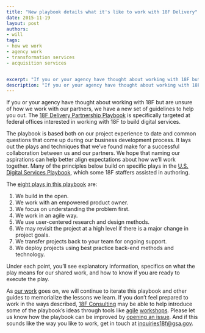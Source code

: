 ```yaml
---
title: "New playbook details what it's like to work with 18F Delivery"
date: 2015-11-19
layout: post
authors:
- will
tags:
- how we work
- agency work
- transformation services
- acquisition services


excerpt: "If you or your agency have thought about working with 18F but are unsure of how we work with our partners, we have a new set of guidelines to help you out. The 18F Delivery Partnership Playbook is specifically targeted at federal offices interested in working with 18F to build digital services."
description: "If you or your agency have thought about working with 18F but are unsure of how we work with our partners, we have a new set of guidelines to help you out. The 18F Delivery Partnership Playbook is specifically targeted at federal offices interested in working with 18F to build digital services."
---
```


If you or your agency have thought about working with 18F but are unsure
of how we work with our partners, we have a new set of guidelines to
help you out. The [18F Delivery Partnership Playbook](https://pages.18f.gov/partnership-playbook/) is specifically
targeted at federal offices interested in working with 18F to build
digital services.

The playbook is based both on our project experience to date and common
questions that come up during our business development process. It lays
out the plays and techniques that we’ve found make for a successful
collaboration between us and our partners. We hope that naming our
aspirations can help better align expectations about how we’ll work
together. Many of the principles below build on specific plays in the
[U.S. Digital Services Playbook](https://playbook.cio.gov/), which some
18F staffers assisted in authoring.

The [eight plays in this playbook](https://pages.18f.gov/partnership-playbook/) are:

1.  We build in the open.
2.  We work with an empowered product owner.
3.  We focus on understanding the problem first.
4.  We work in an agile way.
5.  We use user-centered research and design methods.
6.  We may revisit the project at a high level if there is a major change in project goals.
7.  We transfer projects back to your team for ongoing support.
8.  We deploy projects using best practice back-end methods and technology.

Under each point, you’ll see explanatory information, specifics on what
the play means for our shared work, and how to know if you are ready to
execute the play.

As [our work](https://18f.gsa.gov/dashboard)
goes on, we will continue to iterate this playbook and other guides to
memorialize the lessons we learn. If you don’t feel prepared to work in
the ways described, [18F Consulting](/consulting/)
may be able to help introduce some of the playbook’s ideas through tools
like
[agile](https://18f.gsa.gov/2015/02/11/a-story-of-an-agile-workshop/)
[workshops](https://18f.gsa.gov/2015/08/31/how-playing-with-legos-taught-executives-agile/).
Please let us know how the playbook can be improved by
[opening an issue](https://github.com/18F/partnership-playbook/issues). And if this
sounds like the way you like to work, get in touch at
[inquiries18f@gsa.gov](mailto:inquiries18f@gsa.gov).
